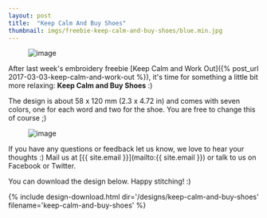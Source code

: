 ```yaml
---
layout: post
title:  "Keep Calm And Buy Shoes"
thumbnail: imgs/freebie-keep-calm-and-buy-shoes/blue.min.jpg
---
```


<figure>
	<img src="{{ site.baseurl }}/assets/imgs/freebie-keep-calm-and-buy-shoes/blue.min.jpg" alt="image">
</figure>

After last week's embroidery freebie [Keep Calm and Work Out]({% post_url 2017-03-03-keep-calm-and-work-out %}),
it's time for something a little bit more relaxing: **Keep Calm and Buy Shoes** :)

The design is about 58 x 120 mm (2.3 x 4.72 in) and comes with seven colors, one for
each word and two for the shoe. You are free to change this of course ;)

<!-- more -->

<figure>
	<img src="{{ site.baseurl }}/assets/imgs/freebie-keep-calm-and-buy-shoes/red.min.jpg" alt="image">
</figure>

If you have any questions or feedback let us know, we love to hear your thoughts :)
Mail us at [{{ site.email }}](mailto:{{ site.email }}) or talk to us on Facebook or Twitter.

You can download the design below. Happy stitching! :)

{% include design-download.html dir='/designs/keep-calm-and-buy-shoes' filename='keep-calm-and-buy-shoes' %}
